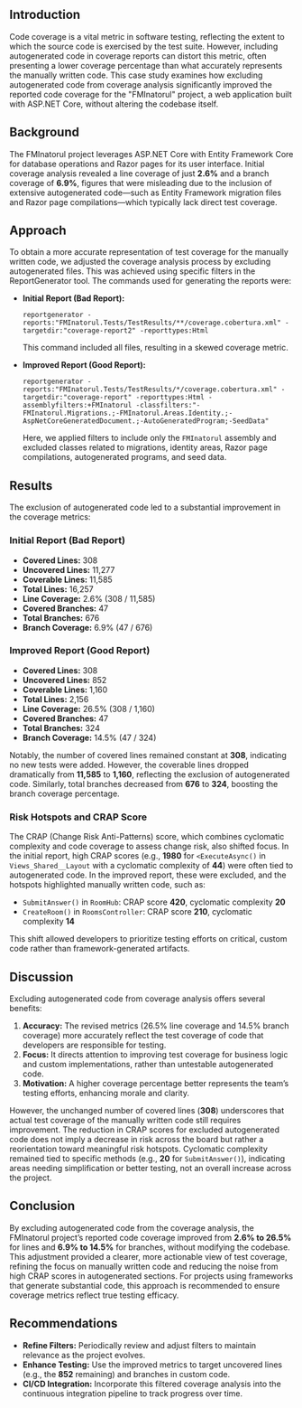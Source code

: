 
## Introduction
Code coverage is a vital metric in software testing, reflecting the extent to which the source code is exercised by the test suite. However, including autogenerated code in coverage reports can distort this metric, often presenting a lower coverage percentage than what accurately represents the manually written code. This case study examines how excluding autogenerated code from coverage analysis significantly improved the reported code coverage for the "FMInatorul" project, a web application built with ASP.NET Core, without altering the codebase itself.

## Background
The FMInatorul project leverages ASP.NET Core with Entity Framework Core for database operations and Razor pages for its user interface. Initial coverage analysis revealed a line coverage of just **2.6%** and a branch coverage of **6.9%**, figures that were misleading due to the inclusion of extensive autogenerated code—such as Entity Framework migration files and Razor page compilations—which typically lack direct test coverage.

## Approach
To obtain a more accurate representation of test coverage for the manually written code, we adjusted the coverage analysis process by excluding autogenerated files. This was achieved using specific filters in the ReportGenerator tool. The commands used for generating the reports were:

- **Initial Report (Bad Report):**
  ```
  reportgenerator -reports:"FMInatorul.Tests/TestResults/**/coverage.cobertura.xml" -targetdir:"coverage-report2" -reporttypes:Html
  ```
  This command included all files, resulting in a skewed coverage metric.

- **Improved Report (Good Report):**
  ```
  reportgenerator -reports:"FMInatorul.Tests/TestResults/*/coverage.cobertura.xml" -targetdir:"coverage-report" -reporttypes:Html -assemblyfilters:+FMInatorul -classfilters:"-FMInatorul.Migrations.;-FMInatorul.Areas.Identity.;-AspNetCoreGeneratedDocument.;-AutoGeneratedProgram;-SeedData"
  ```
  Here, we applied filters to include only the `FMInatorul` assembly and excluded classes related to migrations, identity areas, Razor page compilations, autogenerated programs, and seed data.

## Results
The exclusion of autogenerated code led to a substantial improvement in the coverage metrics:

### Initial Report (Bad Report)
- **Covered Lines:** 308
- **Uncovered Lines:** 11,277
- **Coverable Lines:** 11,585
- **Total Lines:** 16,257
- **Line Coverage:** 2.6% (308 / 11,585)
- **Covered Branches:** 47
- **Total Branches:** 676
- **Branch Coverage:** 6.9% (47 / 676)

### Improved Report (Good Report)
- **Covered Lines:** 308
- **Uncovered Lines:** 852
- **Coverable Lines:** 1,160
- **Total Lines:** 2,156
- **Line Coverage:** 26.5% (308 / 1,160)
- **Covered Branches:** 47
- **Total Branches:** 324
- **Branch Coverage:** 14.5% (47 / 324)

Notably, the number of covered lines remained constant at **308**, indicating no new tests were added. However, the coverable lines dropped dramatically from **11,585** to **1,160**, reflecting the exclusion of autogenerated code. Similarly, total branches decreased from **676** to **324**, boosting the branch coverage percentage.

### Risk Hotspots and CRAP Score
The CRAP (Change Risk Anti-Patterns) score, which combines cyclomatic complexity and code coverage to assess change risk, also shifted focus. In the initial report, high CRAP scores (e.g., **1980** for `<ExecuteAsync()` in `Views_Shared__Layout` with a cyclomatic complexity of **44**) were often tied to autogenerated code. In the improved report, these were excluded, and the hotspots highlighted manually written code, such as:
- `SubmitAnswer()` in `RoomHub`: CRAP score **420**, cyclomatic complexity **20**
- `CreateRoom()` in `RoomsController`: CRAP score **210**, cyclomatic complexity **14**

This shift allowed developers to prioritize testing efforts on critical, custom code rather than framework-generated artifacts.

## Discussion
Excluding autogenerated code from coverage analysis offers several benefits:

1. **Accuracy:** The revised metrics (26.5% line coverage and 14.5% branch coverage) more accurately reflect the test coverage of code that developers are responsible for testing.
2. **Focus:** It directs attention to improving test coverage for business logic and custom implementations, rather than untestable autogenerated code.
3. **Motivation:** A higher coverage percentage better represents the team’s testing efforts, enhancing morale and clarity.

However, the unchanged number of covered lines (**308**) underscores that actual test coverage of the manually written code still requires improvement. The reduction in CRAP scores for excluded autogenerated code does not imply a decrease in risk across the board but rather a reorientation toward meaningful risk hotspots. Cyclomatic complexity remained tied to specific methods (e.g., **20** for `SubmitAnswer()`), indicating areas needing simplification or better testing, not an overall increase across the project.

## Conclusion
By excluding autogenerated code from the coverage analysis, the FMInatorul project’s reported code coverage improved from **2.6% to 26.5%** for lines and **6.9% to 14.5%** for branches, without modifying the codebase. This adjustment provided a clearer, more actionable view of test coverage, refining the focus on manually written code and reducing the noise from high CRAP scores in autogenerated sections. For projects using frameworks that generate substantial code, this approach is recommended to ensure coverage metrics reflect true testing efficacy.

## Recommendations
- **Refine Filters:** Periodically review and adjust filters to maintain relevance as the project evolves.
- **Enhance Testing:** Use the improved metrics to target uncovered lines (e.g., the **852** remaining) and branches in custom code.
- **CI/CD Integration:** Incorporate this filtered coverage analysis into the continuous integration pipeline to track progress over time.
